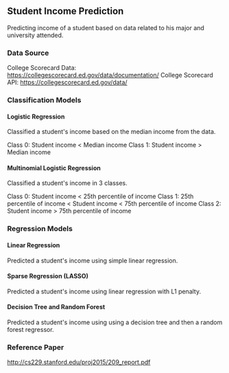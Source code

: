## Student Income Prediction

Predicting income of a student based on data related to his major and university attended. 

### Data Source

College Scorecard Data: https://collegescorecard.ed.gov/data/documentation/
College Scorecard API: https://collegescorecard.ed.gov/data/

### Classification Models 

#### Logistic Regression

Classified a student's income based on the median income from the data.

Class 0: Student income < Median income
Class 1: Student income > Median income


#### Multinomial Logistic Regression

Classified a student's income in 3 classes.

Class 0: Student income < 25th percentile of income
Class 1: 25th percentile of income < Student income < 75th percentile of income
Class 2: Student income > 75th percentile of income


### Regression Models

#### Linear Regression

Predicted a student's income using simple linear regression.


#### Sparse Regression (LASSO)

Predicted a student's income using linear regression with L1 penalty.


#### Decision Tree and Random Forest 

Predicted a student's income using using a decision tree and then a random forest regressor.


### Reference Paper

http://cs229.stanford.edu/proj2015/209_report.pdf
